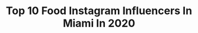 ---
title: Top 10 Food Instagram Influencers In Miami In 2020
description: >-
  Find top food Instagram influencers in Miami in 2020. Most popular hashtags: #miami #stayhome #supportlocal #miamibeach.
platform: Instagram
profiles:
  - username: "emilianaguerral"
    fullname: >-
      𝑬𝒎𝒊𝒍𝒊𝒂𝒏𝒂 𝑮𝒖𝒆𝒓𝒓𝒂 𝑳𝒂𝒕𝒐𝒖𝒄𝒉𝒆
    location: "United States"
    followers: 31800
    engagement: 767
    commentsToLikes: 0.010731
    id: ck0w5j60e3w4z0i19ot75n9uv
    verified: false
    hashtags: "#gainzbox, #crossfitters, #gymnastics, #volveremejorquenunca"
  - username: "leisure_life_cuisine"
    fullname: >-
      
    location: "United States"
    followers: 6566
    engagement: 694
    commentsToLikes: 0.020548
    id: ck6txypul0mlt0j71ytfuwzqf
    verified: false
    hashtags: "#pretzelsticks, #baking, #stayandwander, #pacificpalisades"
  - username: "alinakozyrka"
    fullname: >-
      Alina Kozyrka
    location: "United States"
    followers: 32033
    engagement: 326
    commentsToLikes: 0.018362
    id: ck0vz6who7m1t0i19d5sp8fgr
    verified: false
    hashtags: "#armani, #kids, #ferrari458, #magazinecover"
  - username: "missplanetguyana"
    fullname: >-
      Miss San Antonio US 2020
    location: "United States"
    followers: 6014
    engagement: 592
    commentsToLikes: 0.069526
    id: ck6u4j0sy3ztk0j710is8q2s2
    verified: false
    hashtags: "#devon, #artists, #marketingtip, #fashionmodel"
  - username: "mr.eats305"
    fullname: >-
      George Arango | MIAMI FOOD🍴
    location: "United States"
    followers: 74727
    engagement: 117
    commentsToLikes: 0.206645
    id: ck0txc4agiopo0i19oofqzvbr
    verified: false
    hashtags: "#finkatableandtap, #oldgregspizza, #coyotaco, #sobewff"
  - username: "lifestyleby_olgui"
    fullname: >-
      Olga Del Barrio
    location: "United States"
    followers: 39924
    engagement: 105
    commentsToLikes: 0.087063
    id: ck14jw2dsmh990i19ag7csek8
    verified: false
    hashtags: "#frasedeldia, #instafood, #legsworkout, #recetassaludables"
  - username: "patiolefromage"
    fullname: >-
      • PatioLeFromage •
    location: "United States"
    followers: 32517
    engagement: 160
    commentsToLikes: 0.033913
    id: ck6uh2kjq6m5s0j71zjug5pwg
    verified: false
    hashtags: "#patiolefromage, #cheeseboard, #cheeseplatter, #doral"
  - username: "jennaheller"
    fullname: >-
      👩🏻‍🍳Chef Jenna
    location: "United States"
    followers: 18185
    engagement: 323
    commentsToLikes: 0.040329
    id: ck5zv4nyo3kyy0i14ngvkeqxz
    verified: false
    hashtags: "#christmaspuns, #newairpartner, #tgif, #boardsthatsleigh"
  - username: "stickaforkinme"
    fullname: >-
      Rachel Samson - Food & Travel
    location: "United States"
    followers: 206860
    engagement: 1240
    commentsToLikes: 0.022055
    id: ck0vw5up5s8r40i19yq70rgid
    verified: false
    hashtags: "#honeybun, #miamieats, #pizzalove, #disney"
  - username: "ftlauderdalefoodies"
    fullname: >-
      alejandra | foodie lifestyle ✨
    location: "United States"
    followers: 16368
    engagement: 190
    commentsToLikes: 0.168163
    id: ck5c05zlxsif80i114v53r23s
    verified: false
    hashtags: "#flattenthecurve, #miami, #funfacts, #iloveithere"
---